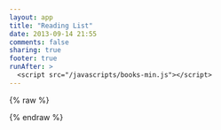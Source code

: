 ```yaml
---
layout: app
title: "Reading List"
date: 2013-09-14 21:55
comments: false
sharing: true
footer: true
runAfter: >
  <script src="/javascripts/books-min.js"></script>
---
```


{% raw %}
<div id='app'></div>

<script type='text/x-handlebars' data-template-name='application'>
<div class='row'>
  <div class='col-md-10'>
    {{outlet}}
    {{outlet 'books'}}
  </div>

  <div class='col-md-2'>
    <div class="list-group">
      {{render 'genres'}}
    </div>
  </div>
</div>
</script>

<script type='text/x-handlebars' data-template-name='books'>
<ul class="list-unstyled books">
{{#each filteredContent}}
  {{book-item book=this tagName='li' class='row book'}}
{{/each}}
</ul>
</script>

<script type='text/x-handlebars' data-template-name='index'>
  <ol class="breadcrumb">
    <li>Books</li>
  </ol>
</script>

<script type='text/x-handlebars' data-template-name='genre'>
  <ol class="breadcrumb">
    <li>{{#link-to 'index'}}Books{{/link-to}}</li>
    <li>{{name}}</li>
  </ol>
</script>

<script type='text/x-handlebars' data-template-name='genres'>
<h2>Filters</h2>
<ul class='list-unstyled'>
  <li id='filter-all'>{{#link-to 'index' classNames="label label-default"}}All Books{{/link-to}}</li>
  <li id='filter-read-in-2013'>{{#link-to 'index' classNames="label label-default"}}Read in 2013{{/link-to}}</li>
</ul>

<div id='filter-genres'>
  <h2>Genres</h2>
  <ul class='list-unstyled'>
    {{#each}}
      <li>
        {{#link-to 'genre' this classNames="label label-primary"}}
          {{name}}
        {{/link-to}}
      </li>
    {{/each}}
  </div>
</div>

<div id='filter-ratings'>
  <h2>Rating</h2>
  <ul class='list-unstyled'>
    <li>{{#link-to 'index' classNames="label label-success"}}5{{/link-to}}</li>
    <li>{{#link-to 'index' classNames="label label-success"}}4+{{/link-to}}</li>
    <li>{{#link-to 'index' classNames="label label-success"}}3+{{/link-to}}</li>
    <li>{{#link-to 'index' classNames="label label-success"}}2+{{/link-to}}</li>
    <li>{{#link-to 'index' classNames="label label-success"}}1+{{/link-to}}</li>
  </ul>
</div>

<div id='filter-format'>
  <h2>Format</h2>
  <ul class='list-unstyled'>
    <li>{{#link-to 'index' classNames="label label-info"}}Audiobook{{/link-to}}</li>
    <li>{{#link-to 'index' classNames="label label-info"}}Book{{/link-to}}</li>
  </ul>
</div>
</script>

<script type='text/x-handlebars' data-template-name='components/book-item'>
<div class='col-xs-2'>
  <a {{bind-attr href='book.url'}} target='_blank'>
    <img {{bind-attr src='book.image_url'}} />
  </a>
  <p class='rating'><span class='rate'>{{book.rating}}</span> / <span class='rate-outof'>5</span></p>
</div>

<div class='col-xs-10'>
  <h3>{{book.title}}</h3>
  {{#if book.review }}{{markdown book.review}}{{/if}}

  <p class='meta'>
    <ul class='list-inline genres'>
      {{#each genre in book.genres}}
        {{book-genre genre=genre tagName='li'}}
      {{/each}}
    </ul>
    <span class='date-read'>
      {{#if book.finished_at }}
        Read from {{formatDate book.started_at}} - {{formatDate book.finished_at}}.
      {{else}}
        Started on {{formatDate book.started_at}}, reading now.
      {{/if}}
    </span>
  </p>
</div>
</script>

<script type='text/x-handlebars' data-template-name='components/book-genre'>
{{#link-to 'genre' genre class='label label-primary'}}{{genre.name}}{{/link-to}}
</script>
{% endraw %}
